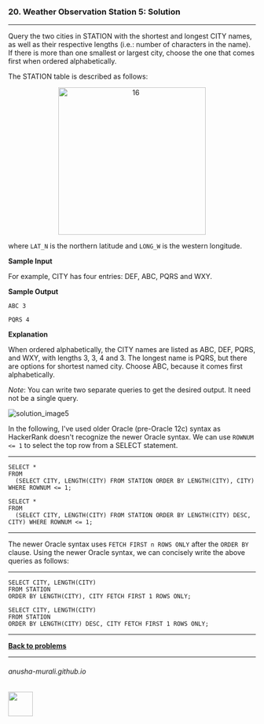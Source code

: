 ### 20. Weather Observation Station 5: Solution

---
Query the two cities in STATION with the shortest and longest CITY names, as well as their respective lengths (i.e.: number of characters in the name). 
If there is more than one smallest or largest city, choose the one that comes first when ordered alphabetically.

The STATION table is described as follows:

<p align="center">
<img width="300" alt="16" src="https://github.com/user-attachments/assets/32081b67-bab3-4d54-9780-cbf8cc7abee7" />
</p>

where `LAT_N` is the northern latitude and `LONG_W` is the western longitude.

**Sample Input**

For example, CITY has four entries: DEF, ABC, PQRS and WXY.

**Sample Output**

`ABC 3`

`PQRS 4`
  
**Explanation**

When ordered alphabetically, the CITY names are listed as ABC, DEF, PQRS, and WXY, with lengths 3, 3, 4 and 3. The longest name is PQRS, 
  but there are options for shortest named city. Choose ABC, because it comes first alphabetically.

*Note*: You can write two separate queries to get the desired output. It need not be a single query.

![solution_image5](https://github.com/user-attachments/assets/82f796e0-28cb-4ef0-bcdc-1a701ce7db53)




In the following, I've used older Oracle (pre-Oracle 12c) syntax as HackerRank doesn't recognize the newer Oracle syntax. We can use `ROWNUM <= 1` to select
the top row from a SELECT statement.

---

```
SELECT *
FROM
  (SELECT CITY, LENGTH(CITY) FROM STATION ORDER BY LENGTH(CITY), CITY) WHERE ROWNUM <= 1;

SELECT *
FROM
  (SELECT CITY, LENGTH(CITY) FROM STATION ORDER BY LENGTH(CITY) DESC, CITY) WHERE ROWNUM <= 1;
```

---

The newer Oracle syntax uses `FETCH FIRST n ROWS ONLY` after the `ORDER BY` clause. Using the newer Oracle syntax, we can concisely write the above queries as follows:

---

```
SELECT CITY, LENGTH(CITY)
FROM STATION
ORDER BY LENGTH(CITY), CITY FETCH FIRST 1 ROWS ONLY;

SELECT CITY, LENGTH(CITY)
FROM STATION
ORDER BY LENGTH(CITY) DESC, CITY FETCH FIRST 1 ROWS ONLY;
```

---

**[Back to problems](./problems.md)**

* * *
###### anusha-murali.github.io

<img src="https://github.com/anusha-murali/anusha-murali.github.io/assets/111596338/639243aa-2857-4595-a65a-7852762bb002" width="50" height="50"/>
